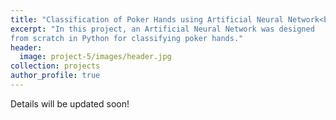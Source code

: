 ```yaml
---
title: "Classification of Poker Hands using Artificial Neural Network<br> <br><img src='/images/project-5/images/teaser.jpg'>"
excerpt: "In this project, an Artificial Neural Network was designed
from scratch in Python for classifying poker hands."
header:
  image: project-5/images/header.jpg
collection: projects
author_profile: true
---
```


Details will be updated soon!
